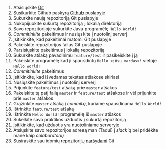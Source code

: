 1. Atsisiųskite [Git](https://git-scm.com/downloads)
2. Susikurkite Github paskyrą [Github](https://github.com/) puslapyje
3. Sukurkite naują repozitoriją Git puslapyje
4. Nukopijuokite sukurtą repozitoriją į lokalią direktoriją
5. Savo repozitorijoje sukurkite Java programėlę `Hello World!`
6. *Commitinkite* pakeitimus ir nusiųskite į nuotolinį serverį
7. Įsitikinkite, kad pakeitimai matomi Git puslapyje
8. Pakeiskite repozitorijos failus Git puslapyje
9. Parsisiųskite pakeitimus į lokalią repozitoriją
10. Sukurkite atšaką pavadinimu `feature/test` ir pasikeiskite į ją
11. Pakeiskite programėlę kad ji spausdintų `Hello <jūsų vardas>!` vietoje `Hello world!` 
12. *Commitinkite* pakeitimus
13. Įsitikinkite, kad išvedamas tekstas atšakose skiriasi
14. Nusiųskite pakeitimus į nuotolinį serverį
15. Prijunkite `feature/test` atšaką prie `master` atšakos
16. Pakeiskite tą patį failą `master` ir `feature/test` atšakose ir vėl prijunkite prie `master` atšakos
17. Grąžinkite `master` atšaką į *commitą*, kuriame spausdinama `Hello World!`
18. Ištrinkite `feature/test` atšaką
19. Ištrinkite `Hello World!` programėlę iš `master` atšakos
20. Sukelkite savo praktikos užduotis į sukurtą repozitoriją
21. Įsitikinkite, kad užduotis yra nuotoliniame serveryje
22. Atsiųskite savo repozitorijos adresą man (Tadui) į *slack'ą* bei pridėkite mane kaip *colaboratorių*
23. Susiraskite sau idomių repozitorijų [naršydami](https://github.com/explore) Git
